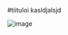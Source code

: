 #tiituloi kasldjalsjd

![image](https://user-images.githubusercontent.com/24756809/171061255-052d3706-8ecc-417d-ae5c-134dbd3f6c89.png)
